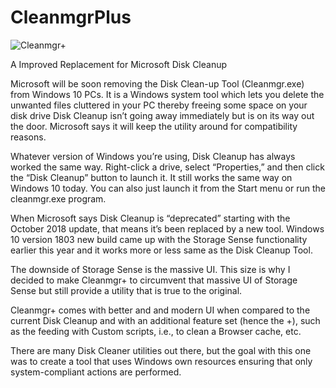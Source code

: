 # CleanmgrPlus

![Cleanmgr+](https://github.com/Mirinsoft/CleanmgrPlus/raw/master/cleanmgr%2B.png)

A Improved Replacement for Microsoft Disk Cleanup

Microsoft will be soon removing the Disk Clean-up Tool (Cleanmgr.exe) from Windows 10 PCs. 
It is a Windows system tool which lets you delete the unwanted files cluttered in your PC thereby freeing some space on your disk drive
Disk Cleanup isn’t going away immediately but is on its way out the door. Microsoft says it will keep the utility around for compatibility reasons.

Whatever version of Windows you’re using, Disk Cleanup has always worked the same way. 
Right-click a drive, select “Properties,” and then click the “Disk Cleanup” button to launch it. It still works the same way on Windows 10 today. You can also just launch it from the Start menu or run the cleanmgr.exe program.

When Microsoft says Disk Cleanup is “deprecated” starting with the October 2018 update, that means it’s been replaced by a new tool. Windows 10 version 1803 new build came up with the Storage Sense functionality earlier this year and it works more or less same as the Disk Cleanup Tool. 

The downside of Storage Sense is the massive UI. This size is why I decided to make Cleanmgr+ to circumvent that massive UI of Storage Sense but still provide a utility that is true to the original.

Cleanmgr+ comes with better and and modern UI when compared to the current Disk Cleanup and with an additional feature set (hence the +), such as the feeding with Custom scripts, i.e., to clean a Browser cache, etc.

There are many Disk Cleaner utilities out there, but the goal with this one was to create a tool that uses Windows own resources ensuring that only system-compliant actions are performed.

